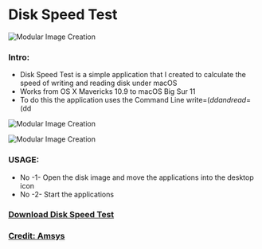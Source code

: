 


# Disk Speed Test
![Modular Image Creation](https://i62.servimg.com/u/f62/18/50/18/69/appico10.png)



### Intro:

- Disk Speed Test is a simple application that I created to calculate the speed of writing and reading disk under macOS
- Works from OS X Mavericks 10.9 to macOS Big Sur 11
- To do this the application uses the Command Line write=$(dd and read=$(dd


![Modular Image Creation](https://i62.servimg.com/u/f62/18/50/18/69/captu613.png)

![Modular Image Creation](https://i62.servimg.com/u/f62/18/50/18/69/captu614.png)

### USAGE:
- No -1- Open the disk image and move the applications into the desktop icon
- No -2- Start the applications

### [Download Disk Speed Test](https://github.com/chris1111/Disk-Speed-Test/releases/tag/V1)


### [Credit: Amsys](https://www.amsys.co.uk/using-command-line-to-benchmark-disks/)
